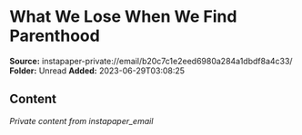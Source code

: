 # What We Lose When We Find Parenthood

**Source:** instapaper-private://email/b20c7c1e2eed6980a284a1dbdf8a4c33/
**Folder:** Unread
**Added:** 2023-06-29T03:08:25




## Content
*Private content from instapaper_email*
